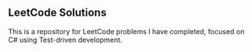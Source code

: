 ## LeetCode Solutions

This is a repository for LeetCode problems I have completed, focused on C# using Test-driven development.